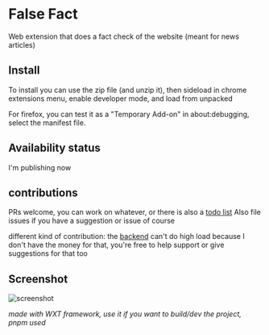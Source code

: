 # False Fact

Web extension that does a fact check of the website (meant for news articles)

## Install

To install you can use the zip file (and unzip it), then sideload in chrome extensions menu, enable developer mode, and load from unpacked

For firefox, you can test it as a "Temporary Add-on" in about:debugging, select the manifest file.

## Availability status

I'm publishing now

## contributions

PRs welcome, you can work on whatever, or there is also a [todo list](TODO.md)
Also file issues if you have a suggestion or issue of course

different kind of contribution: the [backend](https://github.com/tranquil-tr0/false-fact-server) can't do high load because I don't have the money for that, you're free to help support or give suggestions for that too

## Screenshot

![screenshot](https://hc-cdn.hel1.your-objectstorage.com/s/v3/2835160d8d227d3184c69be39685ae526e4535a3_image.png)

*made with WXT framework, use it if you want to build/dev the project, pnpm used*